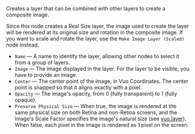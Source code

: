 Creates a layer that can be combined with other layers to create a composite image. 

Since this node creates a Real Size layer, the image used to create the layer will be rendered at its original size and rotation in the composite image. If you want to scale and rotate the layer, use the `Make Image Layer (Scaled)` node instead.

   - `Name` — A name to identify the layer, allowing other nodes to select it from a group of layers. 
   - `Image` — The image displayed in the layer. For the layer to be visible, you have to provide an image. 
   - `Center` — The center point of the image, in Vuo Coordinates.  The center point is snapped so that it aligns exactly with a pixel.
   - `Opacity` — The image's opacity, from 0 (fully transparent) to 1 (fully opaque). 
   - `Preserve Physical Size` — When true, the image is rendered at the same physical size on both Retina and non-Retina screens, and the image's Scale Factor specifies the image's natural size (see [vuo.layer](vuo-nodeset://vuo.layer)).  When false, each pixel in the image is rendered as 1 pixel on the screen.
